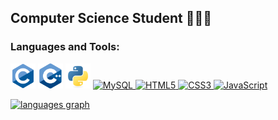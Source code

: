 ## Computer Science Student 👩🏽‍💻

### Languages and Tools:

<a href="https://www.cprogramming.com/" target="_blank"> <img src="https://raw.githubusercontent.com/devicons/devicon/master/icons/c/c-original.svg" alt="C" width="40" height="40"></a>
<a href="https://www.w3schools.com/cpp/" target="_blank"> <img src="https://raw.githubusercontent.com/devicons/devicon/master/icons/cplusplus/cplusplus-original.svg" alt="C++" width="40" height="40"></a>
<a href="https://www.python.org/" target="_blank"> <img src="https://raw.githubusercontent.com/devicons/devicon/master/icons/python/python-original.svg" alt="Python" width="40" height="40"></a>
<a href="https://www.mysql.com/" target="_blank"> <img src="https://logo-all.ru/uploads/posts/2016-02/0_mysql_logo.jpg" alt="MySQL" width="40" height="40"/> </a>
<a href="https://www.w3.org/html/" target="_blank"> <img src="https://www.w3.org/html/logo/downloads/HTML5_Logo_512.png" alt="HTML5" width="40" height="40"/> </a> 
<a href="https://www.w3schools.com/css/" target="_blank"> <img src="https://upload.wikimedia.org/wikipedia/commons/thumb/d/d5/CSS3_logo_and_wordmark.svg/726px-CSS3_logo_and_wordmark.svg.png" alt="CSS3" width="40" height="40"/> </a>
<a href="https://developer.mozilla.org/en-US/docs/Web/JavaScript" target="_blank"> <img src="https://logodownload.org/wp-content/uploads/2022/04/javascript-logo-1.png" alt="JavaScript" width="40" height="40"/> 

 
<img src="https://camo.githubusercontent.com/80c397293fe69150bb49f3730f8758d4b80a99da7b549e590d5dc42ab8bd40be/68747470733a2f2f6769746875622d726561646d652d73746174732e76657263656c2e6170702f6170692f746f702d6c616e67733f6c6f63616c653d656e26686964655f7469746c653d66616c7365266c61796f75743d636f6d7061637426636172645f77696474683d333230266c616e67735f636f756e743d35267468656d653d64726163756c6126686964655f626f726465723d66616c736526757365726e616d653d7669637478726d73" height="150" alt="languages graph" data-canonical-src="https://github-readme-stats.vercel.app/api/top-langs?locale=en&amp;hide_title=false&amp;layout=compact&amp;card_width=320&amp;langs_count=5&amp;theme=dracula&amp;hide_border=false&amp;username=mariasegura20" style="max-width: 100%;">

<!--
 _____
 
 <img src="https://github.com/mariasegura20/mariasegura20/raw/output/snake.svg" alt="Snake animation" style="max-width: 100%;">

**mariasegura20/mariasegura20** is a ✨ _special_ ✨ repository because its `README.md` (this file) appears on your GitHub profile.

Here are some ideas to get you started:

- 🔭 I’m currently working on ...
- 🌱 I’m currently learning ...
- 👯 I’m looking to collaborate on ...
- 🤔 I’m looking for help with ...
- 💬 Ask me about ...
- 📫 How to reach me: ...
- 😄 Pronouns: ...
- ⚡ Fun fact: ...
-->
